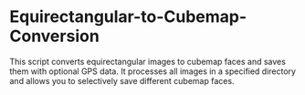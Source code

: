 # Equirectangular-to-Cubemap-Conversion
This script converts equirectangular images to cubemap faces and saves them with optional GPS data. It processes all images in a specified directory and allows you to selectively save different cubemap faces.
